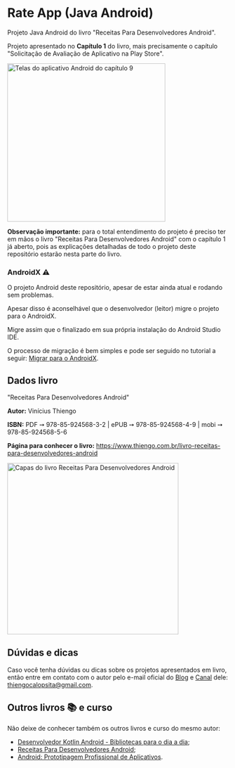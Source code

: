 # Rate App (Java Android)

Projeto Java Android do livro "Receitas Para Desenvolvedores Android".

Projeto apresentado no **Capítulo 1** do livro, mais precisamente o capítulo "Solicitação de Avaliação de Aplicativo na Play Store".

<img src="https://www.thiengo.com.br/img/livro/receitas-para-desenvolvedores-android/github/aplicativo-android-capitulo-01.jpg" alt="Telas do aplicativo Android do capítulo 9" height="360">

**Observação importante:** para o total entendimento do projeto é preciso ter em mãos o livro "Receitas Para Desenvolvedores Android" com o capítulo 1 já aberto, pois as explicações detalhadas de todo o projeto deste repositório estarão nesta parte do livro.

### AndroidX ⚠

O projeto Android deste repositório, apesar de estar ainda atual e rodando sem problemas.

Apesar disso é aconselhável que o desenvolvedor (leitor) migre o projeto para o AndroidX.

Migre assim que o finalizado em sua própria instalação do Android Studio IDE.

O processo de migração é bem simples e pode ser seguido no tutorial a seguir: [Migrar para o AndroidX](https://developer.android.com/jetpack/androidx/migrate?hl=pt-br).

## Dados livro

"Receitas Para Desenvolvedores Android"

**Autor:** Vinícius Thiengo

**ISBN:** PDF ➙ 978-85-924568-3-2 | ePUB ➙ 978-85-924568-4-9 | mobi ➙ 978-85-924568-5-6

**Página para conhecer o livro:** https://www.thiengo.com.br/livro-receitas-para-desenvolvedores-android

<img src="https://www.thiengo.com.br/img/livro/receitas-para-desenvolvedores-android/github/capas-livro-receitas-para-desenvolvedores-android.jpg" alt="Capas do livro Receitas Para Desenvolvedores Android" width="390">

## Dúvidas e dicas

Caso você tenha dúvidas ou dicas sobre os projetos apresentados em livro, então entre em contato com o autor pelo e-mail oficial do [Blog](https://www.thiengo.com.br) e [Canal](https://www.youtube.com/user/thiengoCalopsita) dele: thiengocalopsita@gmail.com.

## Outros livros 📚 e curso

Não deixe de conhecer também os outros livros e curso do mesmo autor:

- [Desenvolvedor Kotlin Android - Bibliotecas para o dia a dia](https://www.thiengo.com.br/livro-desenvolvedor-kotlin-android);
- [Receitas Para Desenvolvedores Android](https://www.thiengo.com.br/livro-receitas-para-desenvolvedores-android);
- [Android: Prototipagem Profissional de Aplicativos](https://www.udemy.com/course/android-prototipagem-profissional-de-aplicativos/?locale=pt_BR&persist_locale=).
